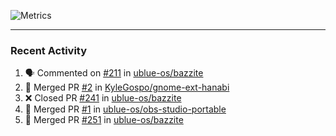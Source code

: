 ![Metrics](https://metrics.lecoq.io/KyleGospo?template=classic&base=header%2C%20activity%2C%20community%2C%20repositories%2C%20metadata&base.indepth=false&base.hireable=false&base.skip=false&config.timezone=America%2FLos_Angeles)

---
### Recent Activity
<!--START_SECTION:activity-->
1. 🗣 Commented on [#211](https://github.com/ublue-os/bazzite/issues/211#issuecomment-1703887595) in [ublue-os/bazzite](https://github.com/ublue-os/bazzite)
2. 🎉 Merged PR [#2](https://github.com/KyleGospo/gnome-ext-hanabi/pull/2) in [KyleGospo/gnome-ext-hanabi](https://github.com/KyleGospo/gnome-ext-hanabi)
3. ❌ Closed PR [#241](https://github.com/ublue-os/bazzite/pull/241) in [ublue-os/bazzite](https://github.com/ublue-os/bazzite)
4. 🎉 Merged PR [#1](https://github.com/ublue-os/obs-studio-portable/pull/1) in [ublue-os/obs-studio-portable](https://github.com/ublue-os/obs-studio-portable)
5. 🎉 Merged PR [#251](https://github.com/ublue-os/bazzite/pull/251) in [ublue-os/bazzite](https://github.com/ublue-os/bazzite)
<!--END_SECTION:activity-->
